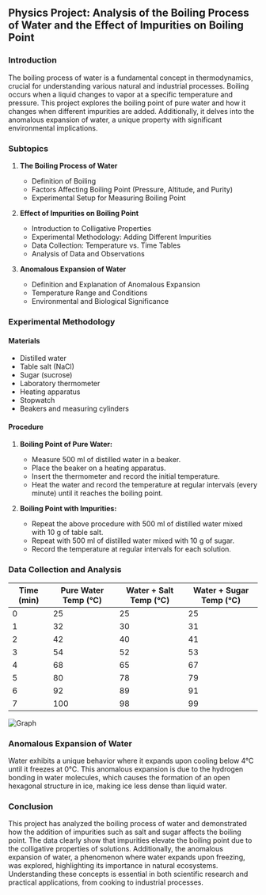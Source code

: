## Physics Project: Analysis of the Boiling Process of Water and the Effect of Impurities on Boiling Point

### Introduction
The boiling process of water is a fundamental concept in thermodynamics, crucial for understanding various natural and industrial processes. Boiling occurs when a liquid changes to vapor at a specific temperature and pressure. This project explores the boiling point of pure water and how it changes when different impurities are added. Additionally, it delves into the anomalous expansion of water, a unique property with significant environmental implications.

### Subtopics

1. **The Boiling Process of Water**
   - Definition of Boiling
   - Factors Affecting Boiling Point (Pressure, Altitude, and Purity)
   - Experimental Setup for Measuring Boiling Point

2. **Effect of Impurities on Boiling Point**
   - Introduction to Colligative Properties
   - Experimental Methodology: Adding Different Impurities
   - Data Collection: Temperature vs. Time Tables
   - Analysis of Data and Observations

3. **Anomalous Expansion of Water**
   - Definition and Explanation of Anomalous Expansion
   - Temperature Range and Conditions
   - Environmental and Biological Significance

### Experimental Methodology

#### Materials
- Distilled water
- Table salt (NaCl)
- Sugar (sucrose)
- Laboratory thermometer
- Heating apparatus
- Stopwatch
- Beakers and measuring cylinders

#### Procedure
1. **Boiling Point of Pure Water:**
   - Measure 500 ml of distilled water in a beaker.
   - Place the beaker on a heating apparatus.
   - Insert the thermometer and record the initial temperature.
   - Heat the water and record the temperature at regular intervals (every minute) until it reaches the boiling point.
   
2. **Boiling Point with Impurities:**
   - Repeat the above procedure with 500 ml of distilled water mixed with 10 g of table salt.
   - Repeat with 500 ml of distilled water mixed with 10 g of sugar.
   - Record the temperature at regular intervals for each solution.

### Data Collection and Analysis

| Time (min) | Pure Water Temp (°C) | Water + Salt Temp (°C) | Water + Sugar Temp (°C) |
|------------|----------------------|------------------------|-------------------------|
| 0          | 25                   | 25                     | 25                      |
| 1          | 32                   | 30                     | 31                      |
| 2          | 42                   | 40                     | 41                      |
| 3          | 54                   | 52                     | 53                      |
| 4          | 68                   | 65                     | 67                      |
| 5          | 80                   | 78                     | 79                      |
| 6          | 92                   | 89                     | 91                      |
| 7          | 100                  | 98                     | 99                      |


![Graph](https://github.com/parthasdey2304/Computer-Organisation-Assignments/assets/131694386/24348aa1-54a1-4364-819c-c24689792efb)


### Anomalous Expansion of Water
Water exhibits a unique behavior where it expands upon cooling below 4°C until it freezes at 0°C. This anomalous expansion is due to the hydrogen bonding in water molecules, which causes the formation of an open hexagonal structure in ice, making ice less dense than liquid water.

### Conclusion
This project has analyzed the boiling process of water and demonstrated how the addition of impurities such as salt and sugar affects the boiling point. The data clearly show that impurities elevate the boiling point due to the colligative properties of solutions. Additionally, the anomalous expansion of water, a phenomenon where water expands upon freezing, was explored, highlighting its importance in natural ecosystems. Understanding these concepts is essential in both scientific research and practical applications, from cooking to industrial processes.

